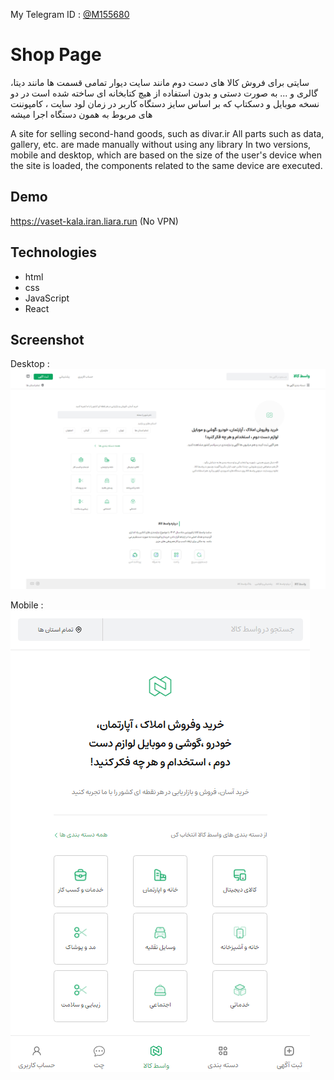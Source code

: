 My Telegram ID : [@M155680](https://t.me/m155680)

# Shop Page
سایتی برای فروش کالا های دست دوم مانند سایت دیوار
تمامی قسمت ها مانند دیتا، گالری و ... به صورت دستی و بدون استفاده از هیچ کتابخانه ای ساخته شده است
در دو نسخه موبایل و دسکتاپ که بر اساس سایز دستگاه کاربر در زمان لود سایت ، کامپوننت های مربوط به همون دستگاه اجرا میشه

A site for selling second-hand goods, such as divar.ir
All parts such as data, gallery, etc. are made manually without using any library
In two versions, mobile and desktop, which are based on the size of the user's device when the site is loaded, the components related to the same device are executed.
## Demo

https://vaset-kala.iran.liara.run
(No VPN)

## Technologies

- html
- css
- JavaScript
- React

## Screenshot
Desktop :
![app_screenshot](/public/screenshot.png)

Mobile :
![app_screenshot](/public/screenshot-mobile.png)
